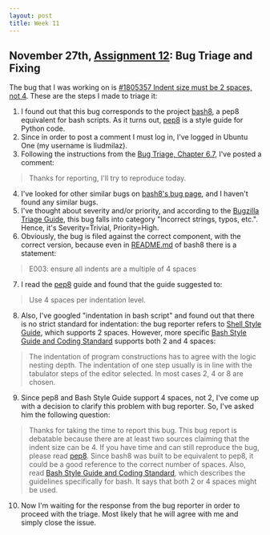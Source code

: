 ```yaml
---
layout: post
title: Week 11
---
```



## November 27th, [Assignment 12](http://www.compsci.hunter.cuny.edu/~sweiss/course_materials/cs_ossd/assignments/assignment_12_bug_fixing.pdf): Bug Triage and Fixing

The bug that I was working on is [#1805357 Indent size must be 2 spaces, not 4](https://bugs.launchpad.net/bash8/+bug/1805357). These are the steps I made to triage it:
  1. I found out that this bug corresponds to the project [bash8](https://launchpad.net/bash8), a pep8 equivalent for bash scripts. As it turns out, [pep8](https://www.python.org/dev/peps/pep-0008/) is a style guide for Python code.
  2. Since in order to post a comment I must log in, I've logged in Ubuntu One (my username is liudmilaz).
  3. Following the instructions from the [Bug Triage, Chapter 6.7](https://quaid.fedorapeople.org/TOS/Practical_Open_Source_Software_Exploration/html/sn-Debugging_the_Code-Bug_Triage.html), I've posted a comment: 
  > Thanks for reporting, I'll try to reproduce today.
  4. I've looked for other similar bugs on [bash8's bug page](https://bugs.launchpad.net/bash8), and I haven't found any similar bugs.
  5. I've thought about severity and/or priority, and according to the [Bugzilla Triage Guide](https://wiki.gnome.org/Bugsquad/TriageGuide), this bug falls into category "Incorrect strings, typos, etc.". Hence, it's Severity=Trivial, Priority=High.
  6. Obviously, the bug is filed against the correct component, with the correct version, because even in [README.md](https://github.com/openstack-dev/bashate) of bash8 there is a statement:
  > E003: ensure all indents are a multiple of 4 spaces
  7. I read the [pep8](https://www.python.org/dev/peps/pep-0008/) guide and found that the guide suggested to:
  > Use 4 spaces per indentation level.
  8. Also, I've googled "indentation in bash script" and found out that there is no strict standard for indentation: the bug reporter refers to [Shell Style Guide](https://google.github.io/styleguide/shell.xml#Indentation), which supports 2 spaces. However, more specific [Bash Style Guide and Coding Standard](https://lug.fh-swf.de/vim/vim-bash/StyleGuideShell.en.pdf) supports both 2 and 4 spaces:
  > The indentation of program constructions has to agree with the logic nesting depth. The indentation
  > of one step usually is in line with the tabulator steps of the editor selected. In most cases 2, 4 or 8
  > are chosen.
  9. Since pep8 and Bash Style Guide support 4 spaces, not 2, I've come up with a decision to clarify this problem with bug reporter. So, I've asked him the following question:
  > Thanks for taking the time to report this bug.
  > This bug report is debatable because there are at least two sources claiming that the indent size can be 4. If you have time and can   still reproduce the bug, please read [pep8](https://bugzilla.gnome.org/bug-HOWTO.html). Since bash8 was built to be equivalent to        pep8, it could be a good reference to the correct number of spaces. Also, read [Bash Style Guide and Coding Standard](https://lug.fh-swf.de/vim/vim-bash/StyleGuideShell.en.pdf), which describes the guidelines specifically for bash. It says that both 2 or 4 spaces      might be used. 
  10. Now I'm waiting for the response from the bug reporter in order to proceed with the triage. Most likely that he will agree with me and simply close the issue.

